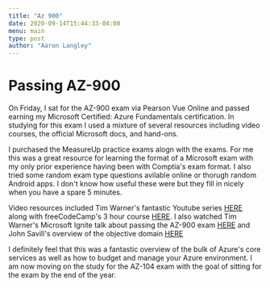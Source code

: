 ```yaml
---
title: "Az 900"
date: 2020-09-14T15:44:33-04:00
menu: main
type: post
author: "Aaron Langley"
---
```


# Passing AZ-900

On Friday, I sat for the AZ-900 exam via Pearson Vue Online and passed earning my Microsoft Certified: Azure Fundamentals certification. In studying for this exam I used a mixture of several resources including video courses, the official Microsoft docs, and hand-ons.

I purchased the MeasureUp practice exams alogn with the exams. For me this was a great resource for learning the format of a Microsoft exam with my only prior experience having been with Comptia's exam format. I also tried some random exam type questions avilable online or thorugh random Android apps. I don't know how useful these were but they fill in nicely when you have a spare 5 minutes.

Video resources included Tim Warner's fantastic Youtube series [HERE](https://www.youtube.com/watch?v=HfZ1kgHlrfg&list=PLYGZ9Q0oTOHfsI-3IAhvyc09ssPDfoePv) along with freeCodeCamp's 3 hour course [HERE](https://www.youtube.com/watch?v=NKEFWyqJ5XA). I also watched Tim Warner's Microsoft Ignite talk about passing the AZ-900 exam [HERE](https://www.youtube.com/watch?v=Dfid92Q1z10) and John Savill's overview of the objective domain [HERE](https://www.youtube.com/watch?v=t1nB1RYihJg)

I definitely feel that this was a fantastic overview of the bulk of Azure's core services as well as how to budget and manage your Azure environment. I am now moving on the study for the AZ-104 exam with the goal of sitting for the exam by the end of the year. 
